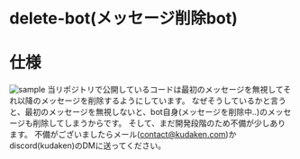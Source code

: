 # delete-bot(メッセージ削除bot)

# 仕様
![sample](https://github.com/delete-bot/images/demo.gif?raw=true)
当リポジトリで公開しているコードは最初のメッセージを無視してそれ以降のメッセージを削除するようにしています。
なぜそうしているかと言うと、最初のメッセージを無視しないと、bot自身(メッセージを削除中..)のメッセージも削除してしまうからです。
そして、まだ開発段階のため不備が少しあります。
不備がございましたらメール(contact@kudaken.com)かdiscord(kudaken)のDMに送ってください。
